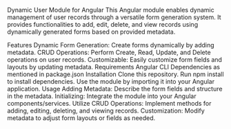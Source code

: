 Dynamic User Module for Angular
This Angular module enables dynamic management of user records through a versatile form generation system. It provides functionalities to add, edit, delete, and view records using dynamically generated forms based on provided metadata.

Features
Dynamic Form Generation: Create forms dynamically by adding metadata.
CRUD Operations: Perform Create, Read, Update, and Delete operations on user records.
Customizable: Easily customize form fields and layouts by updating metadata.
Requirements
Angular CLI
Dependencies as mentioned in package.json
Installation
Clone this repository.
Run npm install to install dependencies.
Use the module by importing it into your Angular application.
Usage
Adding Metadata: Describe the form fields and structure in the metadata.
Initializing: Integrate the module into your Angular components/services.
Utilize CRUD Operations: Implement methods for adding, editing, deleting, and viewing records.
Customization: Modify metadata to adjust form layouts or fields as needed.